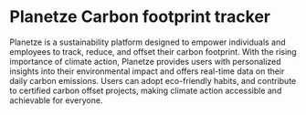 # Planetze Carbon footprint tracker

Planetze is a sustainability platform designed to empower individuals and employees to track, reduce, and offset their carbon footprint. With the rising importance of climate action, Planetze provides users with personalized insights into their
environmental impact and offers real-time data on their daily carbon emissions. Users can adopt eco-friendly habits, and contribute to certified carbon offset projects, making climate action accessible and achievable for everyone.

